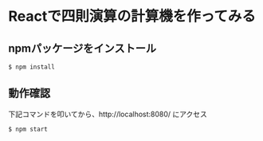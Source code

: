 # Reactで四則演算の計算機を作ってみる


## npmパッケージをインストール

```
$ npm install
```

## 動作確認

下記コマンドを叩いてから、http://localhost:8080/ にアクセス

```
$ npm start
```
